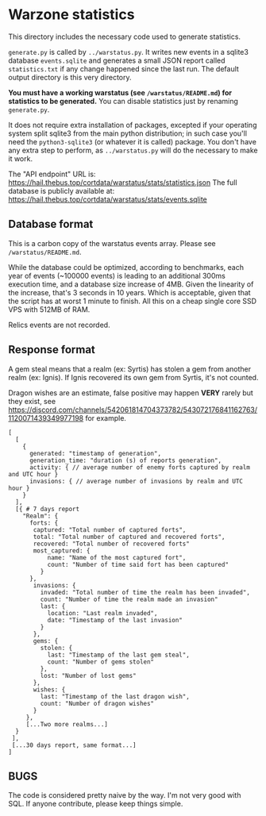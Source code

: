 # Warzone statistics

This directory includes the necessary code used to generate statistics.

`generate.py` is called by `../warstatus.py`. It writes new events in a sqlite3
database `events.sqlite` and generates a small JSON report called
`statistics.txt` if any change happened since the last run. The default output
directory is this very directory.

**You must have a working warstatus (see `/warstatus/README.md`) for statistics
to be generated.** You can disable statistics just by renaming `generate.py`.

It does not require extra installation of packages, excepted if your operating
system split sqlite3 from the main python distribution; in such case you'll
need the `python3-sqlite3` (or whatever it is called) package. You don't have
any extra step to perform, as `../warstatus.py` will do the necessary to make
it work.

The "API endpoint" URL is: https://hail.thebus.top/cortdata/warstatus/stats/statistics.json
The full database is publicly available at: https://hail.thebus.top/cortdata/warstatus/stats/events.sqlite


## Database format

This is a carbon copy of the warstatus events array. Please see `/warstatus/README.md`.

While the database could be optimized, according to benchmarks, each year of
events (~100000 events) is leading to an additional 300ms execution time, and a
database size increase of 4MB. Given the linearity of the increase, that's 3
seconds in 10 years. Which is acceptable, given that the script has at worst 1
minute to finish. All this on a cheap single core SSD VPS with 512MB of RAM.

Relics events are not recorded.

## Response format

A gem steal means that a realm (ex: Syrtis) has stolen a gem from another realm
(ex: Ignis). If Ignis recovered its own gem from Syrtis, it's not counted.

Dragon wishes are an estimate, false positive may happen **VERY** rarely but
they exist, see
https://discord.com/channels/542061814704373782/543072176841162763/1120071439349977198
for example.


```
[
  [
    {
      generated: "timestamp of generation",
      generation_time: "duration (s) of reports generation",
      activity: { // average number of enemy forts captured by realm and UTC hour }
      invasions: { // average number of invasions by realm and UTC hour }
    }
  ],
  [{ # 7 days report
  	"Realm": {
	  forts: {
	   captured: "Total number of captured forts",
	   total: "Total number of captured and recovered forts",
	   recovered: "Total number of recovered forts"
	   most_captured: {
	       name: "Name of the most captured fort",
	       count: "Number of time said fort has been captured"
	     }
	  },
	   invasions: {
	     invaded: "Total number of time the realm has been invaded",
	     count: "Number of time the realm made an invasion"
	     last: {
	       location: "Last realm invaded",
	       date: "Timestamp of the last invasion"
	     }
	   },
	   gems: {
         stolen: {
           last: "Timestamp of the last gem steal",
		   count: "Number of gems stolen"
         },
         lost: "Number of lost gems"
       },
       wishes: {
         last: "Timestamp of the last dragon wish",
         count: "Number of dragon wishes"
       }
     },
     [...Two more realms...]
  }
 ],
 [...30 days report, same format...]
]
```

## BUGS

The code is considered pretty naive by the way. I'm not very good with SQL.
If anyone contribute, please keep things simple.
